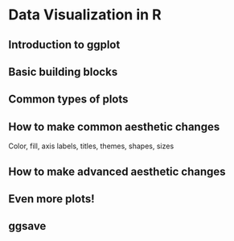 # Data Visualization in R

## Introduction to ggplot

## Basic building blocks

## Common types of plots

## How to make common aesthetic changes
Color, fill, axis labels, titles, themes, shapes, sizes

## How to make advanced aesthetic changes

## Even more plots!

## ggsave



